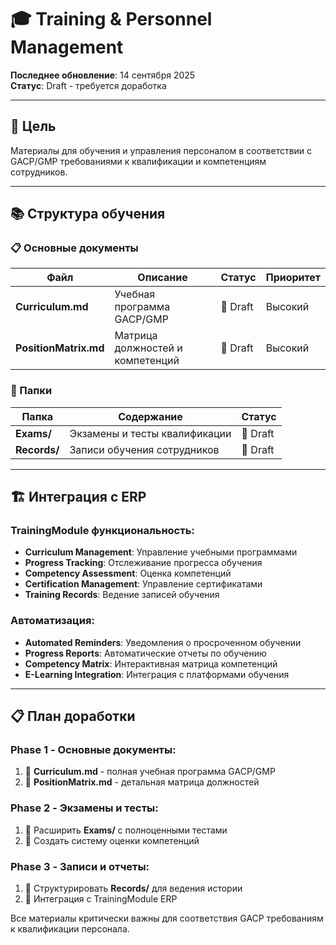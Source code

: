 # 🎓 Training & Personnel Management

**Последнее обновление**: 14 сентября 2025  
**Статус**: Draft - требуется доработка

---

## 🎯 **Цель**

Материалы для обучения и управления персоналом в соответствии с GACP/GMP требованиями к квалификации и компетенциям сотрудников.

---

## 📚 **Структура обучения**

### 📋 Основные документы

| Файл                  | Описание                         | Статус   | Приоритет |
| --------------------- | -------------------------------- | -------- | --------- |
| **Curriculum.md**     | Учебная программа GACP/GMP       | 🔴 Draft | Высокий   |
| **PositionMatrix.md** | Матрица должностей и компетенций | 🔴 Draft | Высокий   |

### 📁 Папки

| Папка        | Содержание                    | Статус   |
| ------------ | ----------------------------- | -------- |
| **Exams/**   | Экзамены и тесты квалификации | 🔴 Draft |
| **Records/** | Записи обучения сотрудников   | 🔴 Draft |

---

## 🏗️ **Интеграция с ERP**

### TrainingModule функциональность:

- **Curriculum Management**: Управление учебными программами
- **Progress Tracking**: Отслеживание прогресса обучения
- **Competency Assessment**: Оценка компетенций
- **Certification Management**: Управление сертификатами
- **Training Records**: Ведение записей обучения

### Автоматизация:

- **Automated Reminders**: Уведомления о просроченном обучении
- **Progress Reports**: Автоматические отчеты по обучению
- **Competency Matrix**: Интерактивная матрица компетенций
- **E-Learning Integration**: Интеграция с платформами обучения

---

## 📋 **План доработки**

### Phase 1 - Основные документы:

1. 🔴 **Curriculum.md** - полная учебная программа GACP/GMP
2. 🔴 **PositionMatrix.md** - детальная матрица должностей

### Phase 2 - Экзамены и тесты:

1. 🔴 Расширить **Exams/** с полноценными тестами
2. 🔴 Создать систему оценки компетенций

### Phase 3 - Записи и отчеты:

1. 🔴 Структурировать **Records/** для ведения истории
2. 🔴 Интеграция с TrainingModule ERP

Все материалы критически важны для соответствия GACP требованиям к квалификации персонала.
